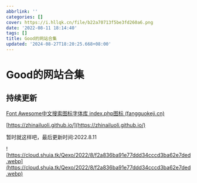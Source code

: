 ```yaml
---
abbrlink: ''
categories: []
cover: https://i.hllqk.cn/file/b22a70713f5be3fd260a6.png
date: '2022-08-11 18:14:40'
tags: []
title: Good的网站合集
updated: '2024-08-27T18:20:25.668+08:00'
---
```

# Good的网站合集

## 持续更新

[Font Awesome中文搜索图标字体库 index.php图标 (fangguokeji.cn)](https://www.fangguokeji.cn/fav5/font/)

[https://zhinailuoli.github.io/](https://zhinailuoli.github.io/)

暂时就这样吧，最后更新时间:2022.8.11

![https://cloud.shuia.tk/Qexo/2022/8/f2a836ba91e77ddd34cccd3ba62e7ded.webp](https://cloud.shuia.tk/Qexo/2022/8/f2a836ba91e77ddd34cccd3ba62e7ded.webp)
